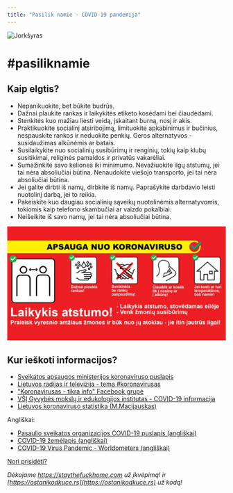```yaml
---
title: "Pasilik namie - COVID-19 pandemija"
---
```


![Jorkšyras](jorksyras.jpg)

# #pasiliknamie

## Kaip elgtis?

- Nepanikuokite, bet būkite budrūs.
- Dažnai plaukite rankas ir laikykitės etiketo kosėdami bei čiaudėdami.
- Stenkitės kuo mažiau liesti veidą, įskaitant burną, nosį ir akis.
- Praktikuokite socialinį atsiribojimą, limituokite apkabinimus ir bučinius, nespauskite rankos ir neduokite penkių. Geros alternatyvos - susidaužimas alkūnėmis ar batais.
- Susilaikykite nuo socialinių susibūrimų ir renginių, tokių kaip klubų susitikimai, religinės pamaldos ir privatūs vakarėliai.
- Sumažinkite savo keliones iki minimumo. Nevažiuokite ilgų atstumų, jei tai nėra absoliučiai būtina.
  Nenaudokite viešojo transporto, jei tai nėra absoliučiai būtina.
- Jei galite dirbti iš namų, dirbkite iš namų. Paprašykite darbdavio leisti nuotolinį darbą, jei to reikia.
- Pakeiskite kuo daugiau socialinių sąveikų nuotolinėmis alternatyvomis, tokiomis kaip telefono skambučiai ar vaizdo pokalbiai.
- Neišeikite iš savo namų, jei tai nėra absoliučiai būtina.

![meta](meta.jpg)

## Kur ieškoti informacijos?

* [Sveikatos apsaugos ministerijos koronaviruso puslapis](http://sam.lrv.lt/lt/naujienos/koronavirusas)
* [Lietuvos radijas ir televizija - tema #koronavirusas](https://www.lrt.lt/tema/koronavirusas)
* ["Koronavirusas - tikra info" Facebook grupė](https://www.facebook.com/groups/Virusas)
* [VŠĮ Gyvybės mokslų ir edukologijos institutas - COVID-19 informacija](http://gmei.lt/covid-19)
* [Lietuvos koronaviruso statistika (M.Macijauskas)](http://macijauskas.org/covid19)

Angliškai:

* [Pasaulio sveikatos organizacijos COVID-19 puslapis (angliškai)](https://www.who.int/emergencies/diseases/novel-coronavirus-2019)
* [COVID-19 žemėlapis (angliškai)](https://www.arcgis.com/apps/opsdashboard/index.html#/85320e2ea5424dfaaa75ae62e5c06e61)
* [COVID-19 Virus Pandemic - Worldometers (angliškai)](https://www.worldometers.info/coronavirus/)

[Nori prisidėti?](https://github.com/fosron/pasiliknamie)

*Dėkojame https://staythefuckhome.com už įkvėpimą! ir [https://ostanikodkuce.rs](https://ostanikodkuce.rs) už kodą!*

